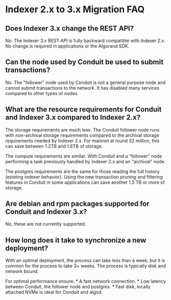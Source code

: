 # Indexer 2.x to 3.x Migration FAQ

## Does Indexer 3.x change the REST API?

No. The Indexer 3.x REST API is fully backward compatible with Indexer 2.x. No change is required in applications or the Algorand SDK.

## Can the node used by Conduit be used to submit transactions?

No. The "follower" node used by Conduit is not a general purpose node and cannot submit transactions to the network. It has disabled many services compared to other types of nodes.

## What are the resource requirements for Conduit and Indexer 3.x compared to Indexer 2.x?

The storage requirements are much less. The Conduit follower node runs with non-archival storage requirements compared to the archival storage requirements needed by Indexer 2.x. For mainnet at round 32 million, this can save between 1.2TB and 1.6TB of storage.

The compute requirements are similar. With Conduit and a "follower" node performing a task previously handled by Indexer 2.x and an "archival" node.

The postgres requirements are the same for those reading the full history (existing indexer behavior). Using the new transaction pruning and filtering features in Conduit in some applications can save another 1.5 TB or more of storage.

## Are debian and rpm packages supported for Conduit and Indexer 3.x?

No, these are not currently supported.

## How long does it take to synchronize a new deployment?

With an optimal deployment, the process can take less than a week, but it is common for the process to take 3+ weeks. The process is typically disk and network bound.

For optimal performance ensure:
	* A fast network connection.
	* Low latency between Conduit, the follower node and postgres.
	* Fast disk, locally attached NVMe is ideal for Conduit and algod.
